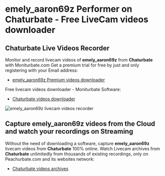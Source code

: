 # emely_aaron69z Performer on Chaturbate - Free LiveCam videos downloader

## Chaturbate Live Videos Recorder

Monitor and record livecam videos of **emely_aaron69z** from **Chaturbate** with Moniturbate.com
Get a premium trial for free by just and only registering with your Email address:
* [emely_aaron69z Premium videos downloader](https://moniturbate.com/request-demo-licence-key.html)

Free livecam videos downloader - Moniturbate Software:
* [Chaturbate videos downloader](https://moniturbate.com/moniturbate-download-software.html)

![emely_aaron69z livecam videos recorder](https://peachurnet.com/templates/moniturbate-software.png)


## Capture emely_aaron69z videos from the Cloud and watch your recordings on Streaming

Without the need of downloading a software, capture **emely_aaron69z** livecam videos from **Chaturbate** 100% online.
Watch Livecam archives from **Chaturbate** unlimitedly from thousands of existing recordings, only on Peachurbate.com and its websites network:
* [Chaturbate videos archives](https://peachurnet.com/)